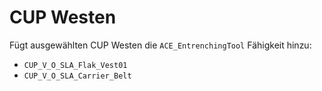 # CUP Westen

Fügt ausgewählten CUP Westen die `ACE_EntrenchingTool` Fähigkeit hinzu:

- `CUP_V_O_SLA_Flak_Vest01`
- `CUP_V_O_SLA_Carrier_Belt`
